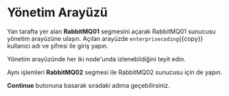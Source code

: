 # Yönetim Arayüzü

Yan tarafta yer alan **RabbitMQ01** segmesini açarak RabbitMQ01 sunucusu yönetim arayüzüne ulaşın.
Açılan arayüzde `enterprisecoding`{{copy}} kullanıcı adı ve şifresi ile giriş yapın.

Yönetim arayüzünde her iki node'unda izlenebildiğini teyit edin.

Aynı işlemleri **RabbitMQ02** segmesi ile RabbitMQ02 sunucusu için de yapın.

**Continue** butonuna basarak sıradaki adıma geçebilirsiniz.